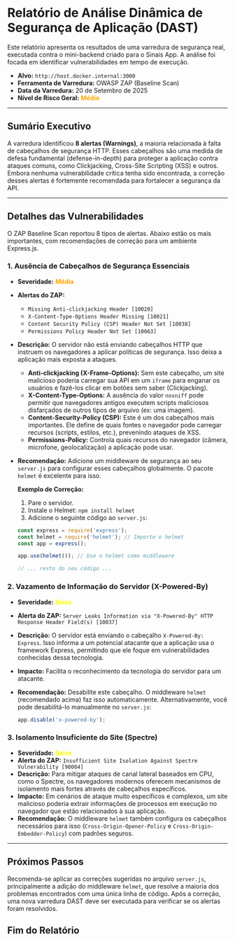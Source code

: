 # Relatório de Análise Dinâmica de Segurança de Aplicação (DAST)

Este relatório apresenta os resultados de uma varredura de segurança real, executada contra o mini-backend criado para o Sinais App. A análise foi focada em identificar vulnerabilidades em tempo de execução.

- **Alvo:** `http://host.docker.internal:3000`
- **Ferramenta de Varredura:** OWASP ZAP (Baseline Scan)
- **Data da Varredura:** 20 de Setembro de 2025
- **Nível de Risco Geral:** <span style="color:orange">**Médio**</span>

---

## Sumário Executivo

A varredura identificou **8 alertas (Warnings)**, a maioria relacionada à falta de cabeçalhos de segurança HTTP. Esses cabeçalhos são uma medida de defesa fundamental (defense-in-depth) para proteger a aplicação contra ataques comuns, como Clickjacking, Cross-Site Scripting (XSS) e outros. Embora nenhuma vulnerabilidade crítica tenha sido encontrada, a correção desses alertas é fortemente recomendada para fortalecer a segurança da API.

---

## Detalhes das Vulnerabilidades

O ZAP Baseline Scan reportou 8 tipos de alertas. Abaixo estão os mais importantes, com recomendações de correção para um ambiente Express.js.

### 1. Ausência de Cabeçalhos de Segurança Essenciais

- **Severidade:** <span style="color:orange">**Média**</span>
- **Alertas do ZAP:**
    - `Missing Anti-clickjacking Header [10020]`
    - `X-Content-Type-Options Header Missing [10021]`
    - `Content Security Policy (CSP) Header Not Set [10038]`
    - `Permissions Policy Header Not Set [10063]`
- **Descrição:** O servidor não está enviando cabeçalhos HTTP que instruem os navegadores a aplicar políticas de segurança. Isso deixa a aplicação mais exposta a ataques.
    - **Anti-clickjacking (X-Frame-Options):** Sem este cabeçalho, um site malicioso poderia carregar sua API em um `iframe` para enganar os usuários e fazê-los clicar em botões sem saber (Clickjacking).
    - **X-Content-Type-Options:** A ausência do valor `nosniff` pode permitir que navegadores antigos executem scripts maliciosos disfarçados de outros tipos de arquivo (ex: uma imagem).
    - **Content-Security-Policy (CSP):** Este é um dos cabeçalhos mais importantes. Ele define de quais fontes o navegador pode carregar recursos (scripts, estilos, etc.), prevenindo ataques de XSS.
    - **Permissions-Policy:** Controla quais recursos do navegador (câmera, microfone, geolocalização) a aplicação pode usar.
- **Recomendação:** Adicione um middleware de segurança ao seu `server.js` para configurar esses cabeçalhos globalmente. O pacote `helmet` é excelente para isso.

    **Exemplo de Correção:**
    1. Pare o servidor.
    2. Instale o Helmet: `npm install helmet`
    3. Adicione o seguinte código ao `server.js`:

    ```javascript
    const express = require('express');
    const helmet = require('helmet'); // Importe o helmet
    const app = express();

    app.use(helmet()); // Use o helmet como middleware

    // ... resto do seu código ...
    ```

### 2. Vazamento de Informação do Servidor (X-Powered-By)

- **Severidade:** <span style="color:yellow">**Baixa**</span>
- **Alerta do ZAP:** `Server Leaks Information via "X-Powered-By" HTTP Response Header Field(s) [10037]`
- **Descrição:** O servidor está enviando o cabeçalho `X-Powered-By: Express`. Isso informa a um potencial atacante que a aplicação usa o framework Express, permitindo que ele foque em vulnerabilidades conhecidas dessa tecnologia.
- **Impacto:** Facilita o reconhecimento da tecnologia do servidor para um atacante.
- **Recomendação:** Desabilite este cabeçalho. O middleware `helmet` (recomendado acima) faz isso automaticamente. Alternativamente, você pode desabilitá-lo manualmente no `server.js`:

    ```javascript
    app.disable('x-powered-by');
    ```

### 3. Isolamento Insuficiente do Site (Spectre)

- **Severidade:** <span style="color:yellow">**Baixa**</span>
- **Alerta do ZAP:** `Insufficient Site Isolation Against Spectre Vulnerability [90004]`
- **Descrição:** Para mitigar ataques de canal lateral baseados em CPU, como o Spectre, os navegadores modernos oferecem mecanismos de isolamento mais fortes através de cabeçalhos específicos.
- **Impacto:** Em cenários de ataque muito específicos e complexos, um site malicioso poderia extrair informações de processos em execução no navegador que estão relacionados à sua aplicação.
- **Recomendação:** O middleware `helmet` também configura os cabeçalhos necessários para isso (`Cross-Origin-Opener-Policy` e `Cross-Origin-Embedder-Policy`) com padrões seguros.

---

## Próximos Passos

Recomenda-se aplicar as correções sugeridas no arquivo `server.js`, principalmente a adição do middleware `helmet`, que resolve a maioria dos problemas encontrados com uma única linha de código. Após a correção, uma nova varredura DAST deve ser executada para verificar se os alertas foram resolvidos.

## Fim do Relatório